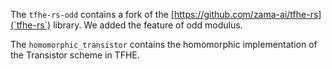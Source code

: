 The `tfhe-rs-odd` contains a fork of the [https://github.com/zama-ai/tfhe-rs](`tfhe-rs`) library. We added the feature of odd modulus.

The `homomorphic_transistor` contains the homomorphic implementation of the Transistor scheme in TFHE. 